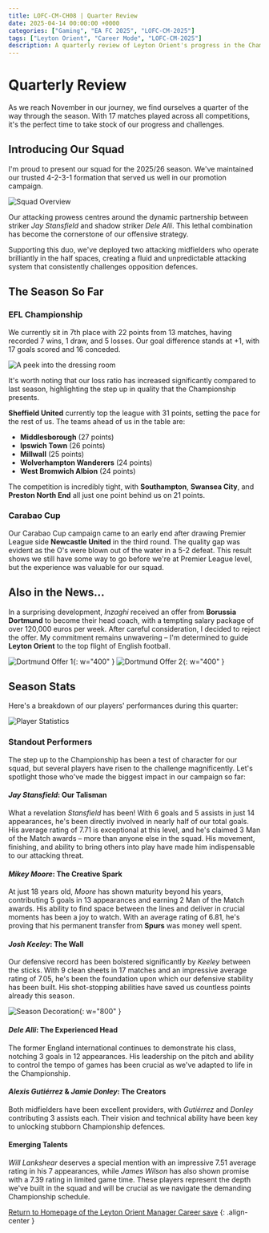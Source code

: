 ```yaml
---
title: LOFC-CM-CH08 | Quarter Review
date: 2025-04-14 00:00:00 +0000
categories: ["Gaming", "EA FC 2025", "LOFC-CM-2025"]
tags: ["Leyton Orient", "Career Mode", "LOFC-CM-2025"]
description: A quarterly review of Leyton Orient's progress in the Championship and Carabao Cup, highlighting standout performers and season statistics.
---
```

# Quarterly Review

As we reach November in our journey, we find ourselves a quarter of the way through the season. With 17 matches played across all competitions, it's the perfect time to take stock of our progress and challenges.

## Introducing Our Squad

I'm proud to present our squad for the 2025/26 season. We've maintained our trusted 4-2-3-1 formation that served us well in our promotion campaign. 

![Squad Overview](/assets/img/LOFC-CM-CH08/squad-20251102.png)

Our attacking prowess centres around the dynamic partnership between striker *Jay Stansfield* and shadow striker *Dele Alli*. This lethal combination has become the cornerstone of our offensive strategy. 

Supporting this duo, we've deployed two attacking midfielders who operate brilliantly in the half spaces, creating a fluid and unpredictable attacking system that consistently challenges opposition defences.

## The Season So Far

### EFL Championship

We currently sit in 7th place with 22 points from 13 matches, having recorded 7 wins, 1 draw, and 5 losses. Our goal difference stands at +1, with 17 goals scored and 16 conceded.

![A peek into the dressing room](/assets/img/LOFC-CM-CH08/SeasonDeco-2.png)

It's worth noting that our loss ratio has increased significantly compared to last season, highlighting the step up in quality that the Championship presents.

**Sheffield United** currently top the league with 31 points, setting the pace for the rest of us. The teams ahead of us in the table are:
- **Middlesborough** (27 points)
- **Ipswich Town** (26 points)
- **Millwall** (25 points)
- **Wolverhampton Wanderers** (24 points)
- **West Bromwich Albion** (24 points)

The competition is incredibly tight, with **Southampton**, **Swansea City**, and **Preston North End** all just one point behind us on 21 points.

### Carabao Cup

Our Carabao Cup campaign came to an early end after drawing Premier League side **Newcastle United** in the third round. The quality gap was evident as the O's were blown out of the water in a 5-2 defeat. This result shows we still have some way to go before we're at Premier League level, but the experience was valuable for our squad.

## Also in the News...

In a surprising development, *Inzaghi* received an offer from **Borussia Dortmund** to become their head coach, with a tempting salary package of over 120,000 euros per week. After careful consideration, I decided to reject the offer. My commitment remains unwavering – I'm determined to guide **Leyton Orient** to the top flight of English football.

![Dortmund Offer 1](/assets/img/LOFC-CM-CH08/DortmundOffer-1.png){: w="400" }
![Dortmund Offer 2](/assets/img/LOFC-CM-CH08/DortmundOffer-2.png){: w="400" }

## Season Stats

Here's a breakdown of our players' performances during this quarter:

![Player Statistics](/assets/img/LOFC-CM-CH08/stat-20251102.png)

### Standout Performers

The step up to the Championship has been a test of character for our squad, but several players have risen to the challenge magnificently. Let's spotlight those who've made the biggest impact in our campaign so far:

#### *Jay Stansfield*: Our Talisman

What a revelation *Stansfield* has been! With 6 goals and 5 assists in just 14 appearances, he's been directly involved in nearly half of our total goals. His average rating of 7.71 is exceptional at this level, and he's claimed 3 Man of the Match awards – more than anyone else in the squad. His movement, finishing, and ability to bring others into play have made him indispensable to our attacking threat.

#### *Mikey Moore*: The Creative Spark

At just 18 years old, *Moore* has shown maturity beyond his years, contributing 5 goals in 13 appearances and earning 2 Man of the Match awards. His ability to find space between the lines and deliver in crucial moments has been a joy to watch. With an average rating of 6.81, he's proving that his permanent transfer from **Spurs** was money well spent.

#### *Josh Keeley*: The Wall

Our defensive record has been bolstered significantly by *Keeley* between the sticks. With 9 clean sheets in 17 matches and an impressive average rating of 7.05, he's been the foundation upon which our defensive stability has been built. His shot-stopping abilities have saved us countless points already this season.

![Season Decoration](/assets/img/LOFC-CM-CH08/SeasonDeco-1.png){: w="800" }

#### *Dele Alli*: The Experienced Head

The former England international continues to demonstrate his class, notching 3 goals in 12 appearances. His leadership on the pitch and ability to control the tempo of games has been crucial as we've adapted to life in the Championship.

#### *Alexis Gutiérrez* & *Jamie Donley*: The Creators

Both midfielders have been excellent providers, with *Gutiérrez* and *Donley* contributing 3 assists each. Their vision and technical ability have been key to unlocking stubborn Championship defences.

#### Emerging Talents

*Will Lankshear* deserves a special mention with an impressive 7.51 average rating in his 7 appearances, while *James Wilson* has also shown promise with a 7.39 rating in limited game time. These players represent the depth we've built in the squad and will be crucial as we navigate the demanding Championship schedule.

[Return to Homepage of the Leyton Orient Manager Career save](/posts/LOFC-CM-CH00/)
{: .align-center }
